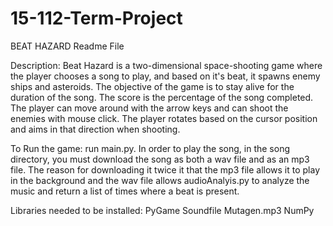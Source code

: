 # 15-112-Term-Project

BEAT HAZARD
Readme File

Description: 
Beat Hazard is a two-dimensional space-shooting game where the player chooses a 
song to play, and based on it's beat, it spawns enemy ships and asteroids. The 
objective of the game is to stay alive for the duration of the song. The score 
is the percentage of the song completed. The player can move around with the arrow
keys and can shoot the enemies with mouse click. The player rotates based on the cursor 
position and aims in that direction when shooting.

To Run the game: run main.py. In order to play the song, in the song directory, 
you must download the song as both a wav file and as an mp3 file. The reason for
downloading it twice it that the mp3 file allows it to play in the background 
and the wav file allows audioAnalyis.py to analyze the music and return a list 
of times where a beat is present.

Libraries needed to be installed:
PyGame
Soundfile
Mutagen.mp3
NumPy
